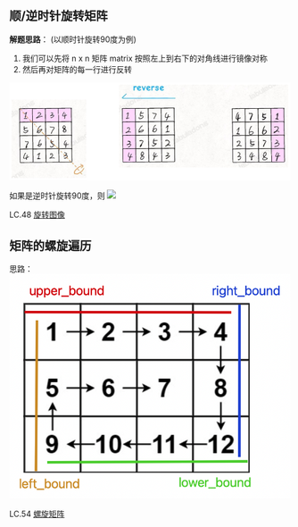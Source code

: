 ## 顺/逆时针旋转矩阵

**解题思路**：
(以顺时针旋转90度为例)
1. 我们可以先将 n x n 矩阵 matrix 按照左上到右下的对角线进行镜像对称
2. 然后再对矩阵的每一行进行反转

<img src='./picture/1.png'/>

如果是逆时针旋转90度，则
    <img src='./picture/2.png'/>

LC.48 [旋转图像](https://leetcode.cn/problems/rotate-image/)

## 矩阵的螺旋遍历
思路：
<img src='./picture/LC54.png'/>

LC.54 [螺旋矩阵](https://leetcode.cn/problems/spiral-matrix/)
